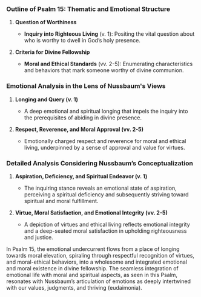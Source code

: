 ### Outline of Psalm 15: Thematic and Emotional Structure

1. **Question of Worthiness**
   - **Inquiry into Righteous Living** (v. 1): Positing the vital question about who is worthy to dwell in God’s holy presence.
   
2. **Criteria for Divine Fellowship**
   - **Moral and Ethical Standards** (vv. 2-5): Enumerating characteristics and behaviors that mark someone worthy of divine communion.

### Emotional Analysis in the Lens of Nussbaum's Views

1. **Longing and Query (v. 1)**
   - A deep emotional and spiritual longing that impels the inquiry into the prerequisites of abiding in divine presence.

2. **Respect, Reverence, and Moral Approval (vv. 2-5)**
   - Emotionally charged respect and reverence for moral and ethical living, underpinned by a sense of approval and value for virtues.

### Detailed Analysis Considering Nussbaum’s Conceptualization

1. **Aspiration, Deficiency, and Spiritual Endeavor (v. 1)**
   - The inquiring stance reveals an emotional state of aspiration, perceiving a spiritual deficiency and subsequently striving toward spiritual and moral fulfillment.

2. **Virtue, Moral Satisfaction, and Emotional Integrity (vv. 2-5)**
   - A depiction of virtues and ethical living reflects emotional integrity and a deep-seated moral satisfaction in upholding righteousness and justice. 

In Psalm 15, the emotional undercurrent flows from a place of longing towards moral elevation, spiraling through respectful recognition of virtues, and moral-ethical behaviors, into a wholesome and integrated emotional and moral existence in divine fellowship. The seamless integration of emotional life with moral and spiritual aspects, as seen in this Psalm, resonates with Nussbaum’s articulation of emotions as deeply intertwined with our values, judgments, and thriving (eudaimonia).
